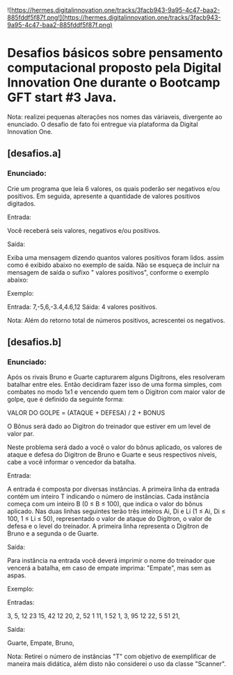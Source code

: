 ![https://hermes.digitalinnovation.one/tracks/3facb943-9a95-4c47-baa2-885fddf5f87f.png!](https://hermes.digitalinnovation.one/tracks/3facb943-9a95-4c47-baa2-885fddf5f87f.png)

# Desafios básicos sobre pensamento computacional proposto pela Digital Innovation One durante o Bootcamp GFT start #3 Java.

Nota: realizei pequenas alterações nos nomes das váriaveis, divergente ao enunciado. O desafio de fato foi entregue via plataforma da Digital Innovation One.

## [desafios.a]

### Enunciado:

Crie um programa que leia 6 valores, os quais poderão ser negativos e/ou positivos. Em seguida, apresente a quantidade de valores positivos digitados.

Entrada:

Você receberá seis valores, negativos e/ou positivos.

Saída:

Exiba uma mensagem dizendo quantos valores positivos foram lidos. assim como é exibido abaixo no exemplo de saída. Não se esqueça de incluir na mensagem de saída o sufixo " valores positivos", conforme o exemplo abaixo:

Exemplo:

Entrada: 7,-5,6,-3.4,4.6,12 Sáida: 4 valores positivos.

Nota: Além do retorno total de números positivos, acrescentei os negativos.

## [desafios.b]

### Enunciado:

Após os rivais Bruno e Guarte capturarem alguns Digitrons, eles resolveram batalhar entre eles. Então decidiram fazer isso de uma forma simples, com combates no modo 1x1 e vencendo quem tem o Digitron com maior valor de golpe, que é definido da seguinte forma:

VALOR DO GOLPE = (ATAQUE + DEFESA) / 2 + BONUS

O Bônus será dado ao Digitron do treinador que estiver em um level de valor par.

Neste problema será dado a você o valor do bônus aplicado, os valores de ataque e defesa do Digitron de Bruno e Guarte e seus respectivos níveis, cabe a você informar o vencedor da batalha.

Entrada:

A entrada é composta por diversas instâncias. A primeira linha da entrada contém um inteiro T indicando o número de instâncias. Cada instância começa com um inteiro B (0 ≤ B ≤ 100), que indica o valor do bônus aplicado. Nas duas linhas seguintes terão três inteiros Ai, Di e Li (1 ≤ Ai, Di ≤ 100, 1 ≤ Li ≤ 50), representado o valor de ataque do Digitron, o valor de defesa e o level do treinador. A primeira linha representa o Digitron de Bruno e a segunda o de Guarte.

Saída:

Para instância na entrada você deverá imprimir o nome do treinador que vencerá a batalha, em caso de empate imprima: "Empate", mas sem as aspas.

Exemplo:

Entradas:

3,
5,
12 23 15,
42 12 20,
2,
52 1 11,
1 52 1,
3,
95 12 22,
5 51 21,

Saída:

Guarte,
Empate,
Bruno,

Nota: Retirei o número de instâncias "T" com objetivo de exemplificar de maneira mais didática, além disto não considerei o uso da classe "Scanner".






